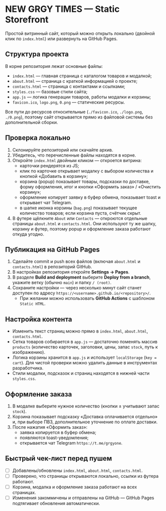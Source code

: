 # NEW GRGY TIMES — Static Storefront

Простой витринный сайт, который можно открыть локально (двойной клик по `index.html`) или развернуть на GitHub Pages.

## Структура проекта

В корне репозитория лежат основные файлы:

- `index.html` — главная страница с каталогом товаров и модалкой;
- `about.html` — страница с краткой информацией о проекте;
- `contacts.html` — страница с контактами и ссылками;
- `styles.css` — базовые стили сайта;
- `app.js` — логика генерации товаров, работы модалки и корзины;
- `favicon.ico`, `logo.png`, `0.png` — статические ресурсы.

Все пути до ресурсов относительные (`./favicon.ico`, `./logo.png`, `./0.png`), поэтому сайт открывается прямо из файловой системы без дополнительной сборки.

## Проверка локально

1. Склонируйте репозиторий или скачайте архив.
2. Убедитесь, что перечисленные файлы находятся в корне.
3. Откройте `index.html` двойным кликом — откроется витрина:
   - карточки рендерятся из JS;
   - клик по карточке открывает модалку с выбором количества и кнопкой «Добавить в корзину»;
   - корзина (popup) показывает товары, подсказки по доставке, форму оформления, итог и кнопки «Оформить заказ» / «Очистить корзину»;
   - оформление копирует заявку в буфер обмена, показывает toast и открывает чат Telegram.
   - в шапке иконка корзины (`bag.png`) показывает текущее количество товаров; если корзина пуста, счётчик скрыт.
4. В футере щёлкните `About` или `Contacts` — откроются отдельные страницы `about.html` и `contacts.html`. Они используют ту же шапку, корзину и футер, поэтому popup и оформление заказа работают откуда угодно.

## Публикация на GitHub Pages

1. Сделайте commit и push всех файлов (включая `about.html` и `contacts.html`) в репозиторий GitHub.
2. В настройках репозитория откройте **Settings → Pages**.
3. В разделе **Build and deployment** выберите **Deploy from a branch**, укажите ветку (обычно `main`) и папку `/ (root)`.
4. Сохраните настройки — через несколько минут сайт станет доступен по адресу `https://<username>.github.io/<repository>/`.
   - При желании можно использовать **GitHub Actions** с шаблоном `Static HTML`.

## Настройка контента

- Изменить текст страниц можно прямо в `index.html`, `about.html`, `contacts.html`.
- Сетка товаров собирается в `app.js` — достаточно поменять массив `products` (количество карточек, заголовки, цены, запас `stock`, путь к изображению).
- Логика корзины хранится в `app.js` и использует `localStorage` (`key = cart`). Для чистой проверки можно удалить данные в инструментах разработчика.
- Стили модалки, подсказок и страниц находятся в нижней части `styles.css`.

## Оформление заказа

1. В модалке выберите нужное количество (кнопки ± учитывают запас `stock`).
2. Корзина показывает подсказку «Доставка оплачивается отдельно» и, при выборе ПВЗ, дополнительное уточнение по оплате доставки.
3. После нажатия «Оформить заказ»:
   - заявка копируется в буфер обмена;
   - появляются toast-уведомления;
   - открывается чат Telegram `https://t.me/grgyone`.

## Быстрый чек-лист перед пушем

- [ ] Добавлены/обновлены `index.html`, `about.html`, `contacts.html`.
- [ ] Проверено, что страницы открываются локально, ссылки из футера работают.
- [ ] Корзина, модалка и оформление заказа работают на всех страницах.
- [ ] Изменения закоммичены и отправлены на GitHub — GitHub Pages подтягивает обновления автоматически.
